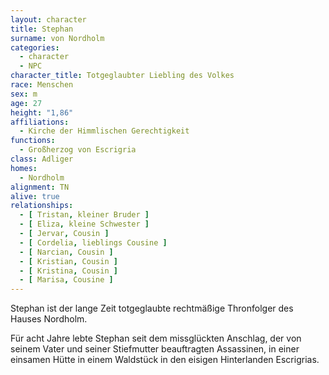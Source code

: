 ```yaml
---
layout: character
title: Stephan
surname: von Nordholm
categories:
  - character
  - NPC
character_title: Totgeglaubter Liebling des Volkes
race: Menschen
sex: m
age: 27
height: "1,86"
affiliations:
  - Kirche der Himmlischen Gerechtigkeit
functions:
  - Großherzog von Escrigria
class: Adliger
homes:
  - Nordholm
alignment: TN
alive: true
relationships:
  - [ Tristan, kleiner Bruder ]
  - [ Eliza, kleine Schwester ]
  - [ Jervar, Cousin ]
  - [ Cordelia, lieblings Cousine ]
  - [ Narcian, Cousin ]
  - [ Kristian, Cousin ]
  - [ Kristina, Cousin ]
  - [ Marisa, Cousine ]
---
```


Stephan ist der lange Zeit totgeglaubte rechtmäßige Thronfolger des Hauses Nordholm.

Für acht Jahre lebte Stephan seit dem missglückten Anschlag, der von seinem Vater und seiner Stiefmutter beauftragten
Assassinen, in einer einsamen Hütte in einem Waldstück in den eisigen Hinterlanden Escrigrias.